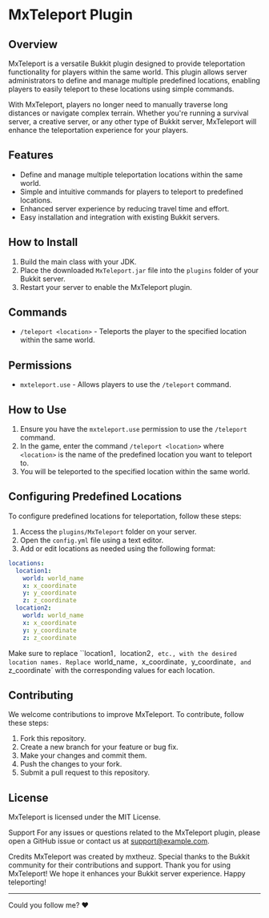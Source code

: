# MxTeleport Plugin

## Overview

MxTeleport is a versatile Bukkit plugin designed to provide teleportation functionality for players within the same world. This plugin allows server administrators to define and manage multiple predefined locations, enabling players to easily teleport to these locations using simple commands.

With MxTeleport, players no longer need to manually traverse long distances or navigate complex terrain. Whether you're running a survival server, a creative server, or any other type of Bukkit server, MxTeleport will enhance the teleportation experience for your players.

## Features

- Define and manage multiple teleportation locations within the same world.
- Simple and intuitive commands for players to teleport to predefined locations.
- Enhanced server experience by reducing travel time and effort.
- Easy installation and integration with existing Bukkit servers.

## How to Install

1. Build the main class with your JDK.
2. Place the downloaded `MxTeleport.jar` file into the `plugins` folder of your Bukkit server.
3. Restart your server to enable the MxTeleport plugin.

## Commands

- `/teleport <location>` - Teleports the player to the specified location within the same world.

## Permissions

- `mxteleport.use` - Allows players to use the `/teleport` command.

## How to Use

1. Ensure you have the `mxteleport.use` permission to use the `/teleport` command.
2. In the game, enter the command `/teleport <location>` where `<location>` is the name of the predefined location you want to teleport to.
3. You will be teleported to the specified location within the same world.

## Configuring Predefined Locations

To configure predefined locations for teleportation, follow these steps:

1. Access the `plugins/MxTeleport` folder on your server.
2. Open the `config.yml` file using a text editor.
3. Add or edit locations as needed using the following format:

```yaml
locations:
  location1:
    world: world_name
    x: x_coordinate
    y: y_coordinate
    z: z_coordinate
  location2:
    world: world_name
    x: x_coordinate
    y: y_coordinate
    z: z_coordinate
```

Make sure to replace ``location1`, `location2`, etc., with the desired location names. Replace `world_name`, `x_coordinate`, `y_coordinate`, and `z_coordinate` with the corresponding values for each location.

## Contributing
We welcome contributions to improve MxTeleport. To contribute, follow these steps:

1. Fork this repository.
2. Create a new branch for your feature or bug fix.
3. Make your changes and commit them.
4. Push the changes to your fork.
5. Submit a pull request to this repository.

## License
MxTeleport is licensed under the MIT License.

Support
For any issues or questions related to the MxTeleport plugin, please open a GitHub issue or contact us at support@example.com.

Credits
MxTeleport was created by mxtheuz. Special thanks to the Bukkit community for their contributions and support.
Thank you for using MxTeleport! We hope it enhances your Bukkit server experience. Happy teleporting!

<hr>

Could you follow me? ❤